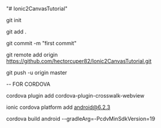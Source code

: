"# Ionic2CanvasTutorial" 


git init

git add .

git commit -m "first commit"

git remote add origin https://github.com/hectorcuper82/Ionic2CanvasTutorial.git

git push -u origin master

-- FOR CORDOVA

cordova plugin add cordova-plugin-crosswalk-webview

ionic cordova platform add android@6.2.3

cordova build android --gradleArg=-PcdvMinSdkVersion=19
